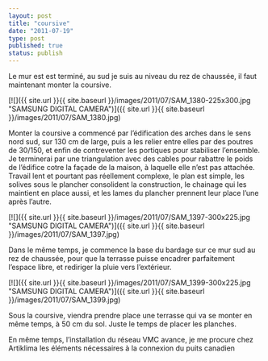 ```yaml
---
layout: post
title: "coursive"
date: "2011-07-19"
type: post
published: true
status: publish
---
```


Le mur est est terminé, au sud je suis au niveau du rez de chaussée, il faut maintenant monter la coursive.

[![]({{ site.url }}{{ site.baseurl }}/images/2011/07/SAM_1380-225x300.jpg "SAMSUNG DIGITAL CAMERA")]({{ site.url }}{{ site.baseurl }}/images/2011/07/SAM_1380.jpg)

Monter la coursive a commencé par l’édification des arches dans le sens nord sud, sur 130 cm de large, puis a les relier entre elles par des poutres de 30/150, et enfin de contreventer les portiques pour stabiliser l’ensemble. Je terminerai par une triangulation avec des cables pour rabattre le poids de l’édifice cotre la façade de la maison, à laquelle elle n’est pas attachée. Travail lent et pourtant pas réellement complexe, le plan est simple, les solives sous le plancher consolident la construction, le chainage qui les maintient en place aussi, et les lames du plancher prennent leur place l’une après l’autre.

[![]({{ site.url }}{{ site.baseurl }}/images/2011/07/SAM_1397-300x225.jpg "SAMSUNG DIGITAL CAMERA")]({{ site.url }}{{ site.baseurl }}/images/2011/07/SAM_1397.jpg)

Dans le même temps, je commence la base du bardage sur ce mur sud au rez de chaussée, pour que la terrasse puisse encadrer parfaitement l’espace libre, et rediriger la pluie vers l’extérieur.

[![]({{ site.url }}{{ site.baseurl }}/images/2011/07/SAM_1399-300x225.jpg "SAMSUNG DIGITAL CAMERA")]({{ site.url }}{{ site.baseurl }}/images/2011/07/SAM_1399.jpg)

Sous la coursive, viendra prendre place une terrasse qui va se monter en même temps, à 50 cm du sol. Juste le temps de placer les planches.

En même temps, l’installation du réseau VMC avance, je me procure chez Artiklima les éléments nécessaires à la connexion du puits canadien
